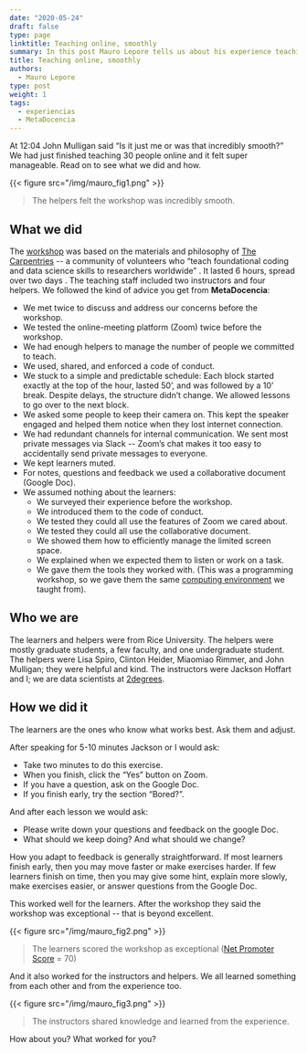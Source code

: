 ```yaml
---
date: "2020-05-24"
draft: false
type: page
linktitle: Teaching online, smoothly
summary: In this post Mauro Lepore tells us about his experience teaching a course using what he learned at MetaDocencia.
title: Teaching online, smoothly
authors: 
  - Mauro Lepore
type: post
weight: 1
tags: 
  - experiencias
  - MetaDocencia 
---
```

  
At 12:04 John Mulligan said “Is it just me or was that incredibly smooth?” We had just finished teaching 30 people online and it felt super manageable. Read on to see what we did and how.

{{< figure src="/img/mauro_fig1.png" >}}
> The helpers felt the workshop was incredibly smooth.

## What we did

The [workshop]((https://maurolepore.github.io/2020-05-12-rice/)) was based on the materials and philosophy of [The Carpentries](https://carpentries.org/) -- a community of volunteers who “teach foundational coding and data science skills to researchers worldwide” .  It lasted 6 hours, spread over two days . 
The teaching staff included two instructors and four helpers. We followed the kind of advice you get from **MetaDocencia**:

* We met twice to discuss and address our concerns before the workshop.
* We tested the online-meeting platform (Zoom) twice before the workshop.
* We had enough helpers to manage the number of people we committed to teach.
* We used, shared, and enforced a code of conduct.
* We stuck to a simple and predictable schedule: Each block started exactly at the top of the hour, lasted 50’, and was followed by a 10’ break. Despite delays, the structure didn’t change. We allowed lessons to go over to the next block.
* We asked some people to keep their camera on. This kept the speaker engaged and helped them notice when they lost internet connection.
* We had redundant channels for internal communication. We sent most private messages via Slack -- Zoom’s chat makes it too easy to accidentally send private messages to everyone.
* We kept learners muted.
* For notes, questions and feedback we used a collaborative document (Google Doc).
* We assumed nothing about the learners:
  - We surveyed their experience before the workshop.
  - We introduced them to the code of conduct.
  - We tested they could all use the features of  Zoom we cared about.
  - We tested they could all use the collaborative document.
  - We showed them how to efficiently manage the limited screen space.
  - We explained when we expected them to listen or work on a task.
  - We gave them the tools they worked with. (This was a programming workshop, so we gave them the same [computing environment](https://rstudio.cloud/) we taught from).

## Who we are

The learners and helpers were from Rice University. The helpers were mostly graduate students, a few faculty, and one undergraduate student. The helpers were Lisa Spiro, Clinton Heider, Miaomiao Rimmer, and  John Mulligan; they were helpful and kind.
The instructors were Jackson Hoffart and I; we are data scientists at [2degrees](https://2degrees-investing.org/).

##  How we did it

The learners are the ones who know what works best. Ask them and adjust.

After speaking for 5-10 minutes Jackson or I would ask:
* Take two minutes to do this exercise. 
* When you finish, click the “Yes” button on Zoom.
* If you have a question, ask on the Google Doc.
* If you finish early, try the section “Bored?”.

And after each lesson we would ask:

* Please write down your questions and feedback on the google Doc.
* What should we keep doing? And what should we change?

How you adapt to feedback is generally straightforward. If most learners finish early, then you may move faster or make exercises harder. If few learners finish on time, then you may give some hint, explain more slowly, make exercises easier, or answer questions from the Google Doc.

This worked well for the learners. After the workshop they said the workshop was exceptional -- that is beyond excellent.

{{< figure src="/img/mauro_fig2.png" >}}
> The learners scored the workshop as exceptional ([Net Promoter Score](https://en.wikipedia.org/wiki/Net_Promoter)  = 70)

And it also worked for the instructors and helpers. We all learned something from each other and from the experience too.

{{< figure src="/img/mauro_fig3.png" >}}
> The instructors shared knowledge and learned from the experience.

How about you? What worked for you?

